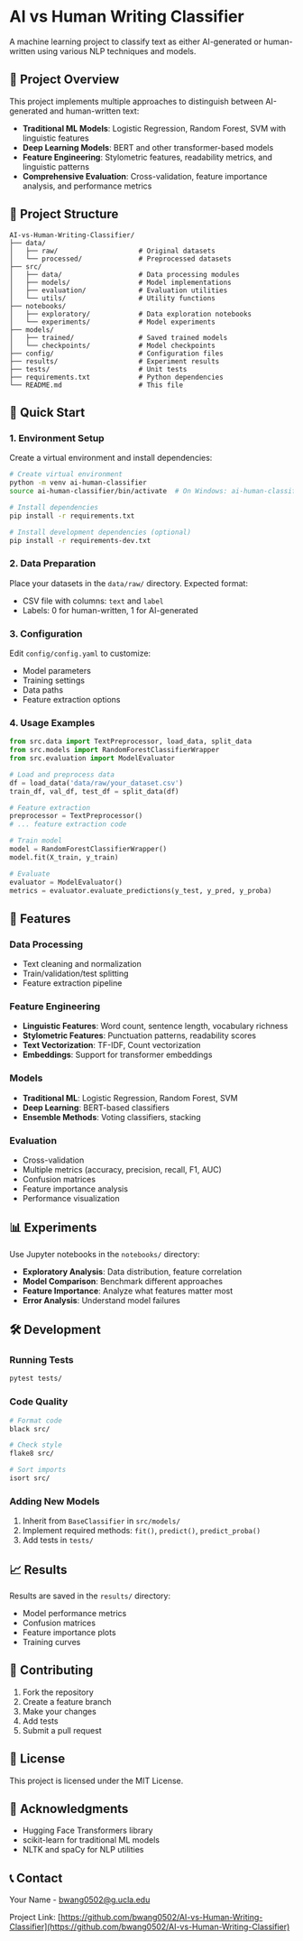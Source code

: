 # AI vs Human Writing Classifier

A machine learning project to classify text as either AI-generated or human-written using various NLP techniques and models.

## 🎯 Project Overview

This project implements multiple approaches to distinguish between AI-generated and human-written text:

- **Traditional ML Models**: Logistic Regression, Random Forest, SVM with linguistic features
- **Deep Learning Models**: BERT and other transformer-based models
- **Feature Engineering**: Stylometric features, readability metrics, and linguistic patterns
- **Comprehensive Evaluation**: Cross-validation, feature importance analysis, and performance metrics

## 📁 Project Structure

```
AI-vs-Human-Writing-Classifier/
├── data/
│   ├── raw/                    # Original datasets
│   └── processed/              # Preprocessed datasets
├── src/
│   ├── data/                   # Data processing modules
│   ├── models/                 # Model implementations
│   ├── evaluation/             # Evaluation utilities
│   └── utils/                  # Utility functions
├── notebooks/
│   ├── exploratory/            # Data exploration notebooks
│   └── experiments/            # Model experiments
├── models/
│   ├── trained/                # Saved trained models
│   └── checkpoints/            # Model checkpoints
├── config/                     # Configuration files
├── results/                    # Experiment results
├── tests/                      # Unit tests
├── requirements.txt            # Python dependencies
└── README.md                   # This file
```

## 🚀 Quick Start

### 1. Environment Setup

Create a virtual environment and install dependencies:

```bash
# Create virtual environment
python -m venv ai-human-classifier
source ai-human-classifier/bin/activate  # On Windows: ai-human-classifier\Scripts\activate

# Install dependencies
pip install -r requirements.txt

# Install development dependencies (optional)
pip install -r requirements-dev.txt
```

### 2. Data Preparation

Place your datasets in the `data/raw/` directory. Expected format:
- CSV file with columns: `text` and `label`
- Labels: 0 for human-written, 1 for AI-generated

### 3. Configuration

Edit `config/config.yaml` to customize:
- Model parameters
- Training settings
- Data paths
- Feature extraction options

### 4. Usage Examples

```python
from src.data import TextPreprocessor, load_data, split_data
from src.models import RandomForestClassifierWrapper
from src.evaluation import ModelEvaluator

# Load and preprocess data
df = load_data('data/raw/your_dataset.csv')
train_df, val_df, test_df = split_data(df)

# Feature extraction
preprocessor = TextPreprocessor()
# ... feature extraction code

# Train model
model = RandomForestClassifierWrapper()
model.fit(X_train, y_train)

# Evaluate
evaluator = ModelEvaluator()
metrics = evaluator.evaluate_predictions(y_test, y_pred, y_proba)
```

## 🔧 Features

### Data Processing
- Text cleaning and normalization
- Train/validation/test splitting
- Feature extraction pipeline

### Feature Engineering
- **Linguistic Features**: Word count, sentence length, vocabulary richness
- **Stylometric Features**: Punctuation patterns, readability scores
- **Text Vectorization**: TF-IDF, Count vectorization
- **Embeddings**: Support for transformer embeddings

### Models
- **Traditional ML**: Logistic Regression, Random Forest, SVM
- **Deep Learning**: BERT-based classifiers
- **Ensemble Methods**: Voting classifiers, stacking

### Evaluation
- Cross-validation
- Multiple metrics (accuracy, precision, recall, F1, AUC)
- Confusion matrices
- Feature importance analysis
- Performance visualization

## 📊 Experiments

Use Jupyter notebooks in the `notebooks/` directory:

- **Exploratory Analysis**: Data distribution, feature correlation
- **Model Comparison**: Benchmark different approaches
- **Feature Importance**: Analyze what features matter most
- **Error Analysis**: Understand model failures

## 🛠️ Development

### Running Tests
```bash
pytest tests/
```

### Code Quality
```bash
# Format code
black src/

# Check style
flake8 src/

# Sort imports
isort src/
```

### Adding New Models

1. Inherit from `BaseClassifier` in `src/models/`
2. Implement required methods: `fit()`, `predict()`, `predict_proba()`
3. Add tests in `tests/`

## 📈 Results

Results are saved in the `results/` directory:
- Model performance metrics
- Confusion matrices
- Feature importance plots
- Training curves

## 🤝 Contributing

1. Fork the repository
2. Create a feature branch
3. Make your changes
4. Add tests
5. Submit a pull request

## 📄 License

This project is licensed under the MIT License.

## 🙏 Acknowledgments

- Hugging Face Transformers library
- scikit-learn for traditional ML models
- NLTK and spaCy for NLP utilities

## 📞 Contact

Your Name - bwang0502@g.ucla.edu

Project Link: [https://github.com/bwang0502/AI-vs-Human-Writing-Classifier](https://github.com/bwang0502/AI-vs-Human-Writing-Classifier)
